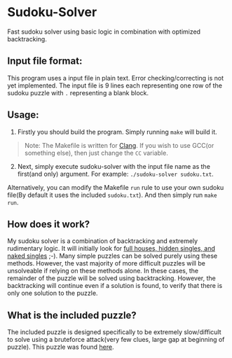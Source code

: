 #	Sudoku-Solver

Fast sudoku solver using basic logic in combination with optimized backtracking.

##	Input file format:
This program uses a input file in plain text. Error checking/correcting is not yet implemented. The input file is 9 lines each representing one row of the sudoku puzzle with `.` representing a blank block.

##	Usage:
1. Firstly you should build the program. Simply running `make` will build it.
>Note: The Makefile is written for [Clang](https://clang.llvm.org/). If you wish to use GCC(or something else), then just change the `CC` variable.

2. Next, simply execute sudoku-solver with the input file name as the first(and only) argument. For example: `./sudoku-solver sudoku.txt`.

Alternatively, you can modify the Makefile `run` rule to use your own sudoku file(By default it uses the included `sudoku.txt`). And then simply run `make run`.

##	How does it work?
My sudoku solver is a combination of backtracking and extremely rudimentary logic. It will initially look for [full houses, hidden singles, and naked singles](http://hodoku.sourceforge.net/en/tech_singles.php) ;-). Many simple puzzles can be solved purely using these methods. However, the vast majority of more difficult puzzles will be unsolveable if relying on these methods alone. In these cases, the remainder of the puzzle will be solved using backtracking. However, the backtracking will continue even if a solution is found, to verify that there is only one solution to the puzzle. 

##	What is the included puzzle?
The included puzzle is designed specifically to be extremely slow/difficult to solve using a bruteforce attack(very few clues, large gap at beginning of puzzle). This puzzle was found [here](https://en.wikipedia.org/wiki/Sudoku_solving_algorithms#Backtracking). 